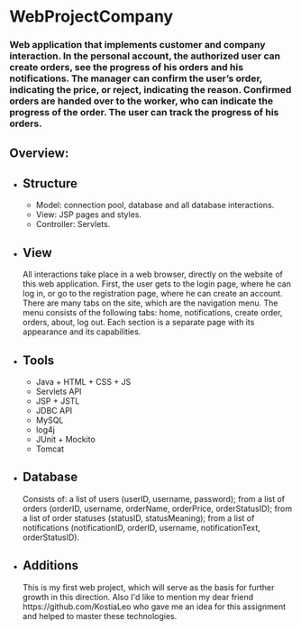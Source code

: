 # WebProjectCompany
<h3>Web application that implements customer and company interaction. In the personal account, the authorized user can create orders, see the progress of his orders and his notifications.
The manager can confirm the user’s order, indicating the price, or reject, indicating the reason. Confirmed orders are handed over to the worker, who can indicate the progress of the order.
The user can track the progress of his orders.</h3>
<h2>Overview:</h2>
<ul>
  <li><h2>Structure</h2>
    <ul>
      <li>Model: connection pool, database and all database interactions.</li>
      <li>View: JSP pages and styles.</li>
      <li>Controller: Servlets.</li>
    </ul>
<li><h2>View</h2>
All interactions take place in a web browser, directly on the website of this web application.
First, the user gets to the login page, where he can log in, or go to the registration page, where he can create an account.
There are many tabs on the site, which are the navigation menu. The menu consists of the following tabs: home, notifications, create order, orders, about, log out.
Each section is a separate page with its appearance and its capabilities.
<li><h2>Tools</h2>
<ul>
<li>Java + HTML + CSS + JS</li>
<li>Servlets API</li>
<li>JSP + JSTL</li>
<li>JDBC API</li>
<li>MySQL</li>
<li>log4j</li>
<li>JUnit + Mockito</li>
<li>Tomcat</li>
</ul>
</li>
<li><h2>Database</h2>
Consists of: a list of users (userID, username, password); from a list of orders (orderID, username, orderName, orderPrice, orderStatusID);
from a list of order statuses (statusID, statusMeaning); from a list of notifications (notificationID, orderID, username, notificationText, orderStatusID).
<li><h2>Additions</h2>
This is my first web project, which will serve as the basis for further growth in this direction.
Also I'd like to mention my dear friend https://github.com/KostiaLeo who gave me an idea for this assignment and helped to master these technologies.
</li>
</ul>
